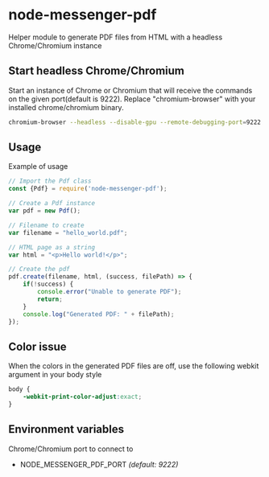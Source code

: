 # node-messenger-pdf

Helper module to generate PDF files from HTML with a headless Chrome/Chromium instance

## Start headless Chrome/Chromium
Start an instance of Chrome or Chromium that will receive the commands on the given port(default is 9222).
Replace "chromium-browser" with your installed chrome/chromium binary.
```bash
chromium-browser --headless --disable-gpu --remote-debugging-port=9222
```

## Usage
Example of usage
```javascript
// Import the Pdf class
const {Pdf} = require('node-messenger-pdf');

// Create a Pdf instance
var pdf = new Pdf();

// Filename to create
var filename = "hello_world.pdf";

// HTML page as a string
var html = "<p>Hello world!</p>";

// Create the pdf
pdf.create(filename, html, (success, filePath) => {
    if(!success) {
        console.error("Unable to generate PDF");
        return;
    }
    console.log("Generated PDF: " + filePath);
});
```

## Color issue
When the colors in the generated PDF files are off, use the following webkit argument in your body style
```css
body {
    -webkit-print-color-adjust:exact;
}
```

## Environment variables
Chrome/Chromium port to connect to
* NODE_MESSENGER_PDF_PORT *(default: 9222)*